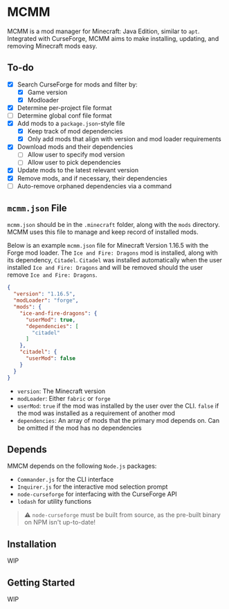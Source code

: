 # MCMM

MCMM is a mod manager for Minecraft: Java Edition, similar to `apt`.
Integrated with CurseForge, MCMM aims to make installing, updating, and removing Minecraft mods easy.

## To-do

- [x] Search CurseForge for mods and filter by:
    - [x] Game version
    - [x] Modloader
- [x] Determine per-project file format
- [ ] Determine global conf file format
- [x] Add mods to a `package.json`-style file
    - [x] Keep track of mod dependencies
    - [x] Only add mods that align with version and mod loader requirements
- [x] Download mods and their dependencies
    - [ ] Allow user to specify mod version
    - [ ] Allow user to pick dependencies
- [x] Update mods to the latest relevant version
- [x] Remove mods, and if necessary, their dependencies
- [ ] Auto-remove orphaned dependencies via a command

## `mcmm.json` File

`mcmm.json` should be in the `.minecraft` folder, along with the `mods` directory. MCMM uses this file to manage and
keep record of installed mods.

Below is an example `mcmm.json` file for Minecraft Version 1.16.5 with the Forge mod loader.
The `Ice and Fire: Dragons` mod is installed, along with its dependency, `Citadel`.
`Citadel` was installed automatically when the user installed `Ice and Fire: Dragons`
and will be removed should the user remove `Ice and Fire: Dragons`.

```json
{
  "version": "1.16.5",
  "modLoader": "forge",
  "mods": {
    "ice-and-fire-dragons": {
      "userMod": true,
      "dependencies": [
        "citadel"
      ]
    },
    "citadel": {
      "userMod": false
    }
  }
}
```

- `version`: The Minecraft version
- `modLoader`: Either `fabric` or `forge`
- `userMod`: `true` if the mod was installed by the user over the CLI.
  `false` if the mod was installed as a requirement of another mod
- `dependencies`: An array of mods that the primary mod depends on. Can be omitted if the mod has no dependencies

## Depends

MMCM depends on the following `Node.js` packages:

- `Commander.js` for the CLI interface
- `Inquirer.js` for the interactive mod selection prompt
- `node-curseforge` for interfacing with the CurseForge API
- `lodash` for utility functions

> :warning: `node-curseforge` must be built from source, as the pre-built binary on NPM isn't up-to-date!

## Installation

WIP

## Getting Started

WIP